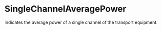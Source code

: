 SingleChannelAveragePower
=========================

Indicates the average power of a single channel of the transport equipment.
